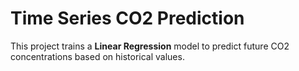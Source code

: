 # Time Series CO2 Prediction
This project trains a **Linear Regression** model to predict future CO2 concentrations based on historical values.
